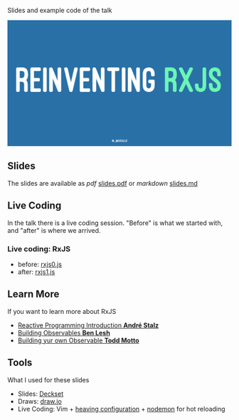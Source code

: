 Slides and example code of the talk

![Title](title.png)

## Slides
The slides are available as _pdf_ [slides.pdf](slides.pdf) or _markdown_ [slides.md](slides.md)

## Live Coding
In the talk there is a live coding session.
"Before" is what we started with, and "after" is where we arrived.

### Live coding: RxJS
- before: [rxjs0.js](code/rxjs0.js)
- after: [rxjs1.js](code/rxjs1.js)


## Learn More
If you want to learn more about RxJS

- [Reactive Programming Introduction __André Stalz__](https://gist.github.com/staltz/868e7e9bc2a7b8c1f754)
- [Building Observables __Ben Lesh__](https://medium.com/@benlesh/learning-observable-by-building-observable-d5da57405d87)
- [Building yur own Observable __Todd Motto__](https://toddmotto.com/rxjs-observables-observers-operators)

## Tools
What I used for these slides

- Slides: [Deckset](https://www.decksetapp.com/)
- Draws: [draw.io](https://www.draw.io)
- Live Coding: Vim + [heaving configuration](https://github.com/maxgallo/dotfiles) + [nodemon](https://github.com/remy/nodemon) for hot reloading

